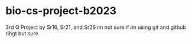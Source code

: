 # bio-cs-project-b2023
 3rd Q Project by Sr16, Sr21, and Sr26
 im not sure if im using git and github rihgt but sure

